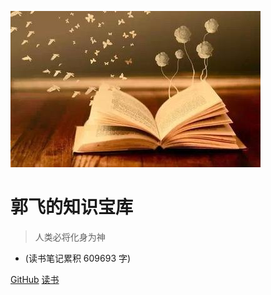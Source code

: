 ![logo](media/pic.jpg)

# 郭飞的知识宝库

> 人类必将化身为神

* (读书笔记累积 609693 字)

[GitHub](https://github.com/guofei9987/guofei9987.github.io)
[读书](/README)

